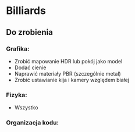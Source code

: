 # Billiards

## Do zrobienia

### Grafika:
- Zrobić mapowanie HDR lub pokój jako model
- Dodać cienie
- Naprawić materiały PBR (szczególnie metal)
- Zrobić ustawianie kija i kamery względem białej

### Fizyka:
- Wszystko

### Organizacja kodu:
